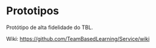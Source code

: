 # Prototipos

Protótipo de alta fidelidade do TBL.

Wiki: https://github.com/TeamBasedLearning/Service/wiki
